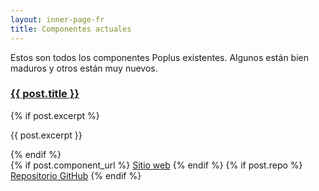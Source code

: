```yaml
---
layout: inner-page-fr
title: Componentes actuales
---
```


Estos son todos los componentes Poplus existentes. Algunos están bien maduros y otros están muy nuevos.

<div class="grid-row" id="components">
<!--
{% for post in site.categories.component_fr %}
  --><div class="column-one-of-two">
    <div class="catalogue-item catalogue-item--poplus-component">
      <h3><a href="
        {% if post.component_url %}
              {{ post.component_url }}
          {% else if post.repo %}
            {{ post.repo }}
          {% endif %}
      ">{{ post.title }}</a></h3>
      <div class="catalogue-item__content">
        {% if post.excerpt %}
            <p>{{ post.excerpt }}</p>
          {% endif %}
          <div class="catalogue-links"><!-- <strong>Tags: </strong>{{ post.tags | array_to_sentence_string }}<br> -->
            {% if post.component_url %}
              <a href="{{ post.component_url }}">Sitio web</a>
            {% endif %}
            {% if post.repo %}
              <a href="{{ post.repo }}">Repositorio GitHub</a>
            {% endif %}
        </div>
      </div>
    </div>
  </div><!--
{% endfor %}
-->
</div>
